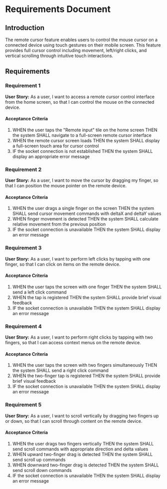 # Requirements Document

## Introduction

The remote cursor feature enables users to control the mouse cursor on a connected device using touch gestures on their mobile screen. This feature provides full cursor control including movement, left/right clicks, and vertical scrolling through intuitive touch interactions.

## Requirements

### Requirement 1

**User Story:** As a user, I want to access a remote cursor control interface from the home screen, so that I can control the mouse on the connected device.

#### Acceptance Criteria

1. WHEN the user taps the "Remote input" tile on the home screen THEN the system SHALL navigate to a full-screen remote cursor interface
2. WHEN the remote cursor screen loads THEN the system SHALL display a full-screen touch area for cursor control
3. IF the socket connection is not established THEN the system SHALL display an appropriate error message

### Requirement 2

**User Story:** As a user, I want to move the cursor by dragging my finger, so that I can position the mouse pointer on the remote device.

#### Acceptance Criteria

1. WHEN the user drags a single finger on the screen THEN the system SHALL send cursor movement commands with deltaX and deltaY values
2. WHEN finger movement is detected THEN the system SHALL calculate relative movement from the previous position
3. IF the socket connection is unavailable THEN the system SHALL display an error message

### Requirement 3

**User Story:** As a user, I want to perform left clicks by tapping with one finger, so that I can click on items on the remote device.

#### Acceptance Criteria

1. WHEN the user taps the screen with one finger THEN the system SHALL send a left click command
2. WHEN the tap is registered THEN the system SHALL provide brief visual feedback
3. IF the socket connection is unavailable THEN the system SHALL display an error message

### Requirement 4

**User Story:** As a user, I want to perform right clicks by tapping with two fingers, so that I can access context menus on the remote device.

#### Acceptance Criteria

1. WHEN the user taps the screen with two fingers simultaneously THEN the system SHALL send a right click command
2. WHEN the two-finger tap is registered THEN the system SHALL provide brief visual feedback
3. IF the socket connection is unavailable THEN the system SHALL display an error message

### Requirement 5

**User Story:** As a user, I want to scroll vertically by dragging two fingers up or down, so that I can scroll through content on the remote device.

#### Acceptance Criteria

1. WHEN the user drags two fingers vertically THEN the system SHALL send scroll commands with appropriate direction and delta values
2. WHEN upward two-finger drag is detected THEN the system SHALL send scroll up commands
3. WHEN downward two-finger drag is detected THEN the system SHALL send scroll down commands
4. IF the socket connection is unavailable THEN the system SHALL display an error message